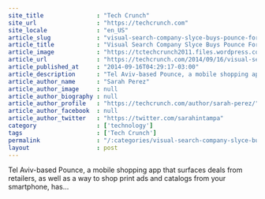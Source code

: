 ```yaml
---
site_title               : "Tech Crunch"
site_url                 : "https://techcrunch.com"
site_locale              : "en_US"
article_slug             : "visual-search-company-slyce-buys-pounce-for-s5m-to-build-amazon-firefly-for-the-rest-of-retail"
article_title            : "Visual Search Company Slyce Buys Pounce For $5M To Build “Amazon Firefly” For The Rest Of Retail"
article_image            : "https://tctechcrunch2011.files.wordpress.com/2014/09/ad_lt_02.png?w=764&h=400&crop=1"
article_url              : "https://techcrunch.com/2014/09/16/visual-search-company-slyce-buys-pounce-for-5m-to-build-amazon-firefly-for-the-rest-of-retail/"
article_published_at     : "2014-09-16T04:29:17-03:00"
article_description      : "Tel Aviv-based Pounce, a mobile shopping app that surfaces deals from retailers, as well as a way to shop print ads and catalogs from your smartphone, has..."
article_author_name      : "Sarah Perez"
article_author_image     : null
article_author_biography : null
article_author_profile   : "https://techcrunch.com/author/sarah-perez/"
article_author_facebook  : null
article_author_twitter   : "https://twitter.com/sarahintampa"
category                 : ['technology']
tags                     : ['Tech Crunch']
permalink                : "/:categories/visual-search-company-slyce-buys-pounce-for-s5m-to-build-amazon-firefly-for-the-rest-of-retail/"
layout                   : post
---
```


Tel Aviv-based Pounce, a mobile shopping app that surfaces deals from retailers, as well as a way to shop print ads and catalogs from your smartphone, has...
